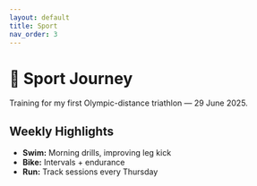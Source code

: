 ```yaml
---
layout: default
title: Sport
nav_order: 3
---
```


# 🏃 Sport Journey

Training for my first Olympic-distance triathlon — 29 June 2025.

## Weekly Highlights

- **Swim:** Morning drills, improving leg kick
- **Bike:** Intervals + endurance
- **Run:** Track sessions every Thursday
